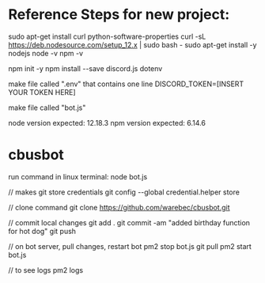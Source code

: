 # Reference Steps for new project:
sudo apt-get install curl python-software-properties
curl -sL https://deb.nodesource.com/setup_12.x | sudo bash -
sudo apt-get install -y nodejs
node -v
npm -v

npm init -y
npm install --save discord.js dotenv

make file called ".env" that contains one line
DISCORD_TOKEN=[INSERT YOUR TOKEN HERE]

make file called "bot.js"

node version expected: 12.18.3
npm version expected: 6.14.6

# cbusbot
run command in linux terminal:
node bot.js

// makes git store credentials
git config --global credential.helper store

// clone command
git clone https://github.com/warebec/cbusbot.git

// commit local changes
git add .
git commit -am "added birthday function for hot dog"
git push

// on bot server, pull changes, restart bot
pm2 stop bot.js
git pull
pm2 start bot.js

// to see logs
pm2 logs
